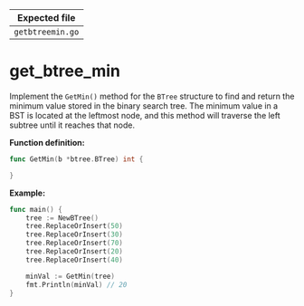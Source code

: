 | Expected file    |
| ---------------- |
| `getbtreemin.go` |

# get_btree_min

Implement the `GetMin()` method for the `BTree` structure to find and return the minimum value stored in the binary search tree. The minimum value in a BST is located at the leftmost node, and this method will traverse the left subtree until it reaches that node.

**Function definition:**

```go
func GetMin(b *btree.BTree) int {

}
```

**Example:**

```go
func main() {
    tree := NewBTree()
    tree.ReplaceOrInsert(50)
    tree.ReplaceOrInsert(30)
    tree.ReplaceOrInsert(70)
    tree.ReplaceOrInsert(20)
    tree.ReplaceOrInsert(40)

    minVal := GetMin(tree)
    fmt.Println(minVal) // 20
}
```
